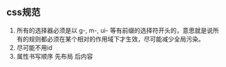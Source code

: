 ## css规范
1. 所有的选择器必须是以 g-, m-, ui- 等有前缀的选择符开头的，意思就是说所有的规则都必须在某个相对的作用域下才生效，尽可能减少全局污染。
2. 尽可能不用id
3. 属性书写顺序  先布局 后内容 